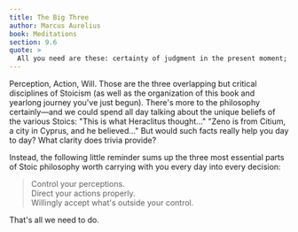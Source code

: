 ```yaml
---
title: The Big Three
author: Marcus Aurelius
book: Meditations
section: 9.6
quote: >
  All you need are these: certainty of judgment in the present moment; action for the common good in the present moment; and an attitude of gratitude in the present moment for anything that comes your way.
---
```


Perception, Action, Will. Those are the three overlapping but critical disciplines of Stoicism (as well as the organization of this book and yearlong journey you've just begun). There's more to the philosophy certainly—and we could spend all day talking about the unique beliefs of the various Stoics: "This is what Heraclitus thought..." "Zeno is from Citium, a city in Cyprus, and he believed..." But would such facts really help you day to day? What clarity does trivia provide?

Instead, the following little reminder sums up the three most essential parts of Stoic philosophy worth carrying with you every day into every decision:

> Control your perceptions.<br/>Direct your actions properly.<br/>Willingly accept what's outside your control.

That's all we need to do.
